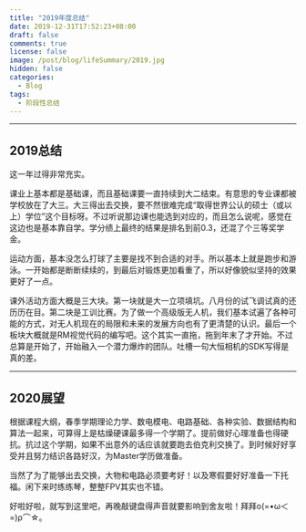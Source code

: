 ```yaml
---
title: "2019年度总结"
date: 2019-12-31T17:52:23+08:00
draft: false
comments: true
license: false
image: /post/blog/lifeSummary/2019.jpg
hidden: false
categories:
  - Blog
tags:
  - 阶段性总结
---
```


---
## 2019总结

这一年过得非常充实。

课业上基本都是基础课，而且基础课要一直持续到大二结束。有意思的专业课都被学校放在了大三。大三得出去交换，要不然很难完成“取得世界公认的硕士（或以上）学位”这个目标呀。不过听说那边课也能选到对应的，而且怎么说呢，感觉在这边也是基本靠自学。学分绩上最终的结果是排名到前0.3，还混了个三等奖学金。

运动方面，基本没怎么打球了主要是找不到合适的对手。所以基本上就是跑步和游泳。一开始都是断断续续的，到最后对锻炼更加看重了，所以好像貌似坚持的效果更好了一点。

课外活动方面大概是三大块。第一块就是大一立项填坑。八月份的试飞调试真的还历历在目。第二块是工训比赛。为了做一个高级版无人机，我们基本试遍了各种可能的方式，对无人机现在的局限和未来的发展方向也有了更清楚的认识。最后一个板块大概就是RM视觉代码的编写吧。这个其实一直拖，拖到年末了才开始。不过总算是开始了，开始融入一个潜力爆炸的团队。吐槽一句大恒相机的SDK写得是真的差。

---
## 2020展望

根据课程大纲，春季学期理论力学、数电模电、电路基础、各种实验、数据结构和算法一起来，可算得上是枯燥硬课最多得一个学期了。提前做好心理准备也得硬抗。抗过这个学期，如果不出意外的话应该就要跑去伯克利交换了。到时候好好享受并且努力结识各路好汉，为Master学历做准备。

当然了为了能够出去交换，大物和电路必须要考好！以及寒假要好好准备一下托福。闲下来时练练琴，整整FPV其实也不错。

好啦好啦，就写到这里吧，再晚敲键盘得声音就要影响到舍友啦！拜拜ο(=•ω＜=)ρ⌒☆。